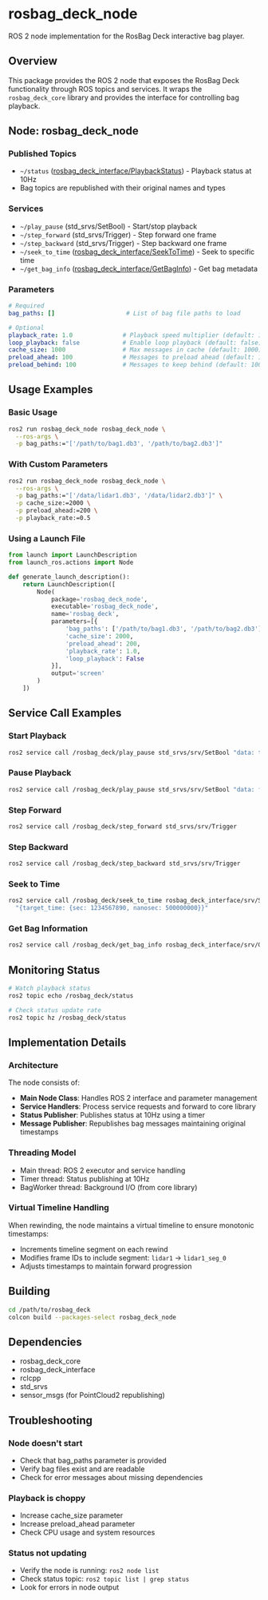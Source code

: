 # rosbag_deck_node

ROS 2 node implementation for the RosBag Deck interactive bag player.

## Overview

This package provides the ROS 2 node that exposes the RosBag Deck functionality through ROS topics and services. It wraps the `rosbag_deck_core` library and provides the interface for controlling bag playback.

## Node: rosbag_deck_node

### Published Topics

- `~/status` ([rosbag_deck_interface/PlaybackStatus](../rosbag_deck_interface/README.md#playbackstatusmsg)) - Playback status at 10Hz
- Bag topics are republished with their original names and types

### Services

- `~/play_pause` (std_srvs/SetBool) - Start/stop playback
- `~/step_forward` (std_srvs/Trigger) - Step forward one frame
- `~/step_backward` (std_srvs/Trigger) - Step backward one frame
- `~/seek_to_time` ([rosbag_deck_interface/SeekToTime](../rosbag_deck_interface/README.md#seektotimesrv)) - Seek to specific time
- `~/get_bag_info` ([rosbag_deck_interface/GetBagInfo](../rosbag_deck_interface/README.md#getbaginfosrv)) - Get bag metadata

### Parameters

```yaml
# Required
bag_paths: []                    # List of bag file paths to load

# Optional
playback_rate: 1.0              # Playback speed multiplier (default: 1.0)
loop_playback: false            # Enable loop playback (default: false)
cache_size: 1000                # Max messages in cache (default: 1000)
preload_ahead: 100              # Messages to preload ahead (default: 100)
preload_behind: 100             # Messages to keep behind (default: 100)
```

## Usage Examples

### Basic Usage

```bash
ros2 run rosbag_deck_node rosbag_deck_node \
  --ros-args \
  -p bag_paths:="['/path/to/bag1.db3', '/path/to/bag2.db3']"
```

### With Custom Parameters

```bash
ros2 run rosbag_deck_node rosbag_deck_node \
  --ros-args \
  -p bag_paths:="['/data/lidar1.db3', '/data/lidar2.db3']" \
  -p cache_size:=2000 \
  -p preload_ahead:=200 \
  -p playback_rate:=0.5
```

### Using a Launch File

```python
from launch import LaunchDescription
from launch_ros.actions import Node

def generate_launch_description():
    return LaunchDescription([
        Node(
            package='rosbag_deck_node',
            executable='rosbag_deck_node',
            name='rosbag_deck',
            parameters=[{
                'bag_paths': ['/path/to/bag1.db3', '/path/to/bag2.db3'],
                'cache_size': 2000,
                'preload_ahead': 200,
                'playback_rate': 1.0,
                'loop_playback': False
            }],
            output='screen'
        )
    ])
```

## Service Call Examples

### Start Playback
```bash
ros2 service call /rosbag_deck/play_pause std_srvs/srv/SetBool "data: true"
```

### Pause Playback
```bash
ros2 service call /rosbag_deck/play_pause std_srvs/srv/SetBool "data: false"
```

### Step Forward
```bash
ros2 service call /rosbag_deck/step_forward std_srvs/srv/Trigger
```

### Step Backward
```bash
ros2 service call /rosbag_deck/step_backward std_srvs/srv/Trigger
```

### Seek to Time
```bash
ros2 service call /rosbag_deck/seek_to_time rosbag_deck_interface/srv/SeekToTime \
  "{target_time: {sec: 1234567890, nanosec: 500000000}}"
```

### Get Bag Information
```bash
ros2 service call /rosbag_deck/get_bag_info rosbag_deck_interface/srv/GetBagInfo
```

## Monitoring Status

```bash
# Watch playback status
ros2 topic echo /rosbag_deck/status

# Check status update rate
ros2 topic hz /rosbag_deck/status
```

## Implementation Details

### Architecture

The node consists of:
- **Main Node Class**: Handles ROS 2 interface and parameter management
- **Service Handlers**: Process service requests and forward to core library
- **Status Publisher**: Publishes status at 10Hz using a timer
- **Message Publisher**: Republishes bag messages maintaining original timestamps

### Threading Model

- Main thread: ROS 2 executor and service handling
- Timer thread: Status publishing at 10Hz
- BagWorker thread: Background I/O (from core library)

### Virtual Timeline Handling

When rewinding, the node maintains a virtual timeline to ensure monotonic timestamps:
- Increments timeline segment on each rewind
- Modifies frame IDs to include segment: `lidar1` → `lidar1_seg_0`
- Adjusts timestamps to maintain forward progression

## Building

```bash
cd /path/to/rosbag_deck
colcon build --packages-select rosbag_deck_node
```

## Dependencies

- rosbag_deck_core
- rosbag_deck_interface
- rclcpp
- std_srvs
- sensor_msgs (for PointCloud2 republishing)

## Troubleshooting

### Node doesn't start
- Check that bag_paths parameter is provided
- Verify bag files exist and are readable
- Check for error messages about missing dependencies

### Playback is choppy
- Increase cache_size parameter
- Increase preload_ahead parameter
- Check CPU usage and system resources

### Status not updating
- Verify the node is running: `ros2 node list`
- Check status topic: `ros2 topic list | grep status`
- Look for errors in node output